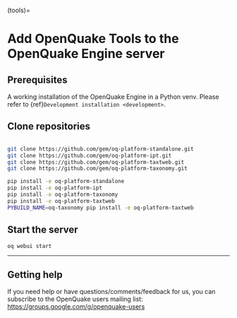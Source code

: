 (tools)=

# Add OpenQuake Tools to the OpenQuake Engine server

## Prerequisites

A working installation of the OpenQuake Engine in a Python venv. Please refer to {ref}`Development installation <development>`.


## Clone repositories

```bash

git clone https://github.com/gem/oq-platform-standalone.git
git clone https://github.com/gem/oq-platform-ipt.git
git clone https://github.com/gem/oq-platform-taxtweb.git
git clone https://github.com/gem/oq-platform-taxonomy.git

pip install -e oq-platform-standalone
pip install -e oq-platform-ipt
pip install -e oq-platform-taxonomy
pip install -e oq-platform-taxtweb
PYBUILD_NAME=oq-taxonomy pip install -e oq-platform-taxtweb
```

## Start the server

```bash
oq webui start
```

***

## Getting help
If you need help or have questions/comments/feedback for us, you can subscribe to the OpenQuake users mailing list: https://groups.google.com/g/openquake-users
